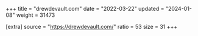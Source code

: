 +++
title = "drewdevault.com"
date = "2022-03-22"
updated = "2024-01-08"
weight = 31473

[extra]
source = "https://drewdevault.com/"
ratio = 53
size = 31
+++
